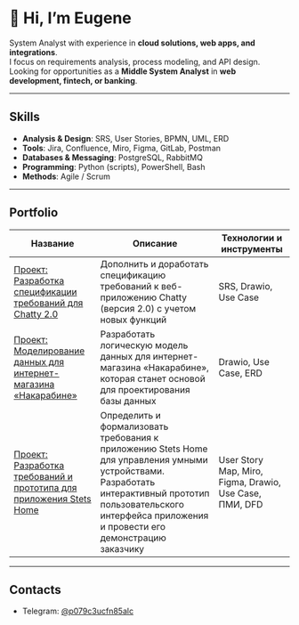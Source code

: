 # 👋 Hi, I’m Eugene

System Analyst with experience in **cloud solutions, web apps, and integrations**.  
I focus on requirements analysis, process modeling, and API design.  
Looking for opportunities as a **Middle System Analyst** in **web development, fintech, or banking**.

---

## Skills

* **Analysis & Design**: SRS, User Stories, BPMN, UML, ERD  
* **Tools**: Jira, Confluence, Miro, Figma, GitLab, Postman  
* **Databases & Messaging**: PostgreSQL, RabbitMQ  
* **Programming**: Python (scripts), PowerShell, Bash  
* **Methods**: Agile / Scrum  

---

## Portfolio

| Название | Описание | Технологии и инструменты |
|----------|----------|--------------------------|
| [Проект: Разработка спецификации требований для Chatty 2.0](https://github.com/boxkzn/portfolio_akimov_e/tree/1ef3af05c07011c3e312a29902dbf8b88e18d1ab/chatty) | Дополнить и доработать спецификацию требований к веб-приложению Chatty (версия 2.0) с учетом новых функций | SRS, Drawio, Use Case |
| [Проект: Моделирование данных для интернет-магазина «Накарабине»](https://github.com/boxkzn/portfolio_akimov_e/tree/1ef3af05c07011c3e312a29902dbf8b88e18d1ab/nakarabine) | Разработать логическую модель данных для интернет-магазина «Накарабине», которая станет основой для проектирования базы данных | Drawio, Use Case, ERD |
| [Проект: Разработка требований и прототипа для приложения Stets Home](https://github.com/boxkzn/portfolio_akimov_e/tree/1ef3af05c07011c3e312a29902dbf8b88e18d1ab/stats-home) | Определить и формализовать требования к приложению Stets Home для управления умными устройствами. Разработать интерактивный прототип пользовательского интерфейса приложения и провести его демонстрацию заказчику | User Story Map, Miro, Figma, Drawio, Use Case, ПМИ, DFD |

---

## Contacts

* Telegram: [@p079c3ucfn85alc](https://t.me/p079c3ucfn85alc)
